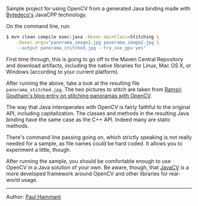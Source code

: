 Sample project for using OpenCV from a generated Java binding made with [Bytedeco's](http://bytedeco.org/) JavaCPP technology.

On the command line, run:

```bash
$ mvn clean compile exec:java -Dexec.mainClass=Stitching \
    -Dexec.args="panorama_image1.jpg panorama_image2.jpg \
    --output panorama_stitched.jpg --try_use_gpu yes"
```

First time through, this is going to go off to the Maven Central Repository and download artifacts, including the native libraries for Linux, Mac OS X, or Windows (according to your current platform). 

After running the above, take a look at the resulting file `panorama_stitched.jpg`. The two pictures to stitch are taken from [Ramsri Goutham's blog entry on stitching panoramas with OpenCV](https://ramsrigoutham.wordpress.com/2012/11/22/panorama-image-stitching-in-opencv/).

The way that Java interoperates with OpenCV is fairly faithful to the original API, including capitalization. The classes and methods in the resulting Java binding have the same case as the C++ API. Indeed many are static methods.

There's command line passing going on, which strictly speaking is not really needed for a sample, as file names could be hard coded. It allows you to experiment a little, though.

After running the sample, you should be comfortable enough to use OpenCV in a Java solution of your own. Be aware, though, that [JavaCV](https://github.com/bytedeco/javacv) is a more developed framework around OpenCV and other libraries for real-world usage.

----
Author: [Paul Hammant](https://github.com/paul-hammant/)
